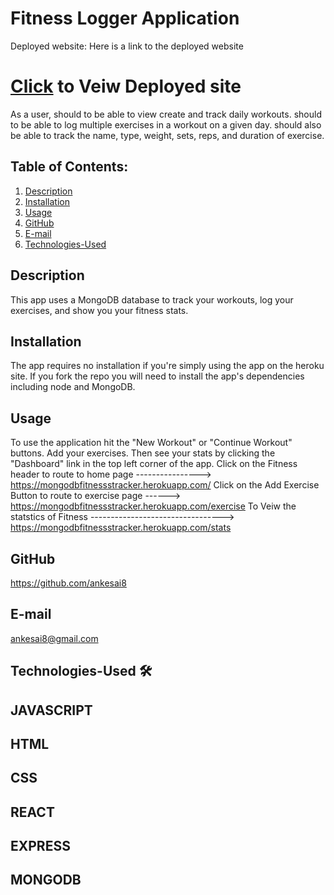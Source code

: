 # Fitness Logger Application
  Deployed website:
Here is a link to the deployed website
# [Click](https://mongodbfitnessstracker.herokuapp.com/) to Veiw Deployed site

As a user,
  should to be able to view create and track daily workouts.
  should to be able to log multiple exercises in a workout on a given day.
  should also be able to track the name, type, weight, sets, reps, and duration of exercise.

## Table of Contents:

1. [Description](#description)
2. [Installation](#Installation)
3. [Usage](#Usage)
4. [GitHub](#GitHub)
5. [E-mail](#E-mail)
6. [Technologies-Used](#Technologies-Used)

## Description

This app uses a MongoDB database to track your workouts, log your exercises, and show you your fitness stats.

## Installation

The app requires no installation if you're simply using the app on the heroku site. If you fork the repo you will need to install the app's dependencies including node and MongoDB.

## Usage

To use the application hit the "New Workout" or "Continue Workout" buttons. 
Add your exercises. 
Then see your stats by clicking the "Dashboard" link in the top left corner of the app.
Click on the Fitness header to route to home page ----------------> https://mongodbfitnessstracker.herokuapp.com/
Click on the Add Exercise Button  to route to exercise page ------> https://mongodbfitnessstracker.herokuapp.com/exercise
To Veiw the statstics of Fitness ---------------------------------> https://mongodbfitnessstracker.herokuapp.com/stats

## GitHub

https://github.com/ankesai8

## E-mail
ankesai8@gmail.com

## Technologies-Used 🛠️
## JAVASCRIPT
## HTML
## CSS
## REACT
## EXPRESS
## MONGODB

